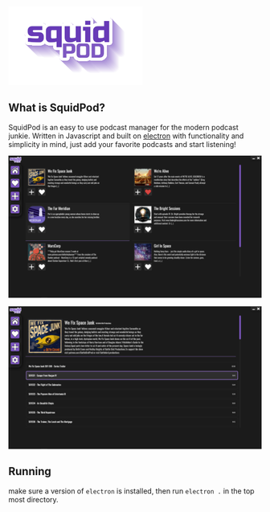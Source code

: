 ![SquidPod](assets/logoshadow.png)

## What is SquidPod?

SquidPod is an easy to use podcast manager for the modern podcast junkie. Written in Javascript and built on [electron](https://www.electronjs.org/) with functionality and simplicity in mind, just add your favorite podcasts and start listening!

![Screenshot1](screenshots/screenshot.png)

![Screenshot2](screenshots/screenshot2.png)

## Running

make sure a version of `electron` is installed, then run `electron .` in the top most directory.
